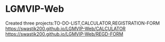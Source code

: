 # LGMVIP-Web
Created three projects:TO-DO-LIST,CALCULATOR,REGISTRATION-FORM
 https://swastik200.github.io/LGMVIP-Web/CALCULATOR
  https://swastik200.github.io/LGMVIP-Web/REGD-FORM
 

